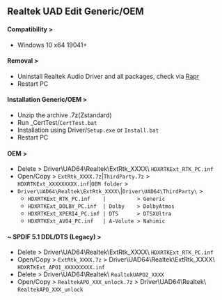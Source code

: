 ## Realtek UAD Edit Generic/OEM
#### Compatibility >
- Windows 10 x64 19041+
#### Removal >
- Uninstall Realtek Audio Driver and all packages, check via [Rapr][DriverStoreExplorer]
- Restart PC
#### Installation Generic/OEM >
- Unzip the archive .7z(Zstandard)
- Run _CertTest/`CertTest.bat`
- Installation using Driver/`Setup.exe` or `Install.bat`
- Restart PC
#### OEM >
- Delete    > Driver\UAD64\Realtek\ExtRtk_XXXX\ `HDXRTKExt_RTK_PC.inf`
- Open/Copy > `ExtRtk_XXXX.7z`|`ThirdParty.7z` > `HDXRTKExt_XXXXXXXXX.inf`|`OEM folder` >
- `Driver\UAD64\Realtek\ExtRtk_XXXX\`|`Driver\UAD64\ThirdParty\` >
  - `HDXRTKExt_RTK_PC.inf    |          > Generic`
  - `HDXRTKExt_DOLBY_PC.inf  | Dolby    > DolbyAtmos`
  - `HDXRTKExt_XPERI4_PC.inf | DTS      > DTSXUltra`
  - `HDXRTKExt_AVO4_PC.inf   | A-Volute > Nahimic`
#### ~ SPDIF 5.1 DDL/DTS (Legacy) >
- Delete    > Driver\UAD64\Realtek\ExtRtk_XXXX\ `HDXRTKExt_RTK_PC.inf`
- Open/Copy > `ExtRtk_XXXX.7z` > Driver\UAD64\Realtek\ExtRtk_XXXX\ `HDXRTKExt_APO1_XXXXXXXXX.inf`
- Delete    > Driver\UAD64\Realtek\ `RealtekUAPO2_XXXX`
- Open/Copy > `RealtekAPO_XXX_unlock.7z` > Driver\UAD64\Realtek\ `RealtekAPO_XXX_unlock`

[DriverStoreExplorer]: https://github.com/lostindark/DriverStoreExplorer
